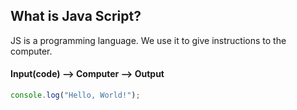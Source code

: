 ## What is Java Script?
JS is a programming language. We use it to give instructions to the computer.
#### Input(code) --> Computer --> Output
```js
console.log("Hello, World!");
```
